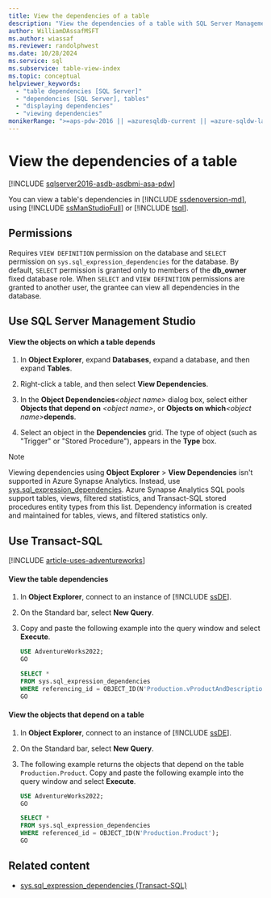 ```yaml
---
title: View the dependencies of a table
description: "View the dependencies of a table with SQL Server Management Studio or Transact-SQL."
author: WilliamDAssafMSFT
ms.author: wiassaf
ms.reviewer: randolphwest
ms.date: 10/28/2024
ms.service: sql
ms.subservice: table-view-index
ms.topic: conceptual
helpviewer_keywords:
  - "table dependencies [SQL Server]"
  - "dependencies [SQL Server], tables"
  - "displaying dependencies"
  - "viewing dependencies"
monikerRange: ">=aps-pdw-2016 || =azuresqldb-current || =azure-sqldw-latest || >=sql-server-2016 || >=sql-server-linux-2017 || =azuresqldb-mi-current"
---
```

# View the dependencies of a table

[!INCLUDE [sqlserver2016-asdb-asdbmi-asa-pdw](../../includes/applies-to-version/sqlserver2016-asdb-asdbmi-asa-pdw.md)]

You can view a table's dependencies in [!INCLUDE [ssdenoversion-md](../../includes/ssdenoversion-md.md)], using [!INCLUDE [ssManStudioFull](../../includes/ssmanstudiofull-md.md)] or [!INCLUDE [tsql](../../includes/tsql-md.md)].

## Permissions

Requires `VIEW DEFINITION` permission on the database and `SELECT` permission on `sys.sql_expression_dependencies` for the database. By default, `SELECT` permission is granted only to members of the **db_owner** fixed database role. When `SELECT` and `VIEW DEFINITION` permissions are granted to another user, the grantee can view all dependencies in the database.

<a id="SSMSProcedure"></a>

## Use SQL Server Management Studio

#### View the objects on which a table depends

1. In **Object Explorer**, expand **Databases**, expand a database, and then expand **Tables**.

1. Right-click a table, and then select **View Dependencies**.

1. In the **Object Dependencies**_\<object name\>_ dialog box, select either **Objects that depend on** _\<object name\>_, or **Objects on which**_\<object name\>_**depends**.

1. Select an object in the **Dependencies** grid. The type of object (such as "Trigger" or "Stored Procedure"), appears in the **Type** box.

> [!NOTE]  
> Viewing dependencies using **Object Explorer** > **View Dependencies** isn't supported in Azure Synapse Analytics. Instead, use [sys.sql_expression_dependencies](../system-catalog-views/sys-sql-expression-dependencies-transact-sql.md). Azure Synapse Analytics SQL pools support tables, views, filtered statistics, and Transact-SQL stored procedures entity types from this list. Dependency information is created and maintained for tables, views, and filtered statistics only.

<a id="TsqlProcedure"></a>

## Use Transact-SQL

[!INCLUDE [article-uses-adventureworks](../../includes/article-uses-adventureworks.md)]

#### View the table dependencies

1. In **Object Explorer**, connect to an instance of [!INCLUDE [ssDE](../../includes/ssde-md.md)].

1. On the Standard bar, select **New Query**.

1. Copy and paste the following example into the query window and select **Execute**.

   ```sql
   USE AdventureWorks2022;
   GO

   SELECT *
   FROM sys.sql_expression_dependencies
   WHERE referencing_id = OBJECT_ID(N'Production.vProductAndDescription');
   GO
   ```

#### View the objects that depend on a table

1. In **Object Explorer**, connect to an instance of [!INCLUDE [ssDE](../../includes/ssde-md.md)].

1. On the Standard bar, select **New Query**.

1. The following example returns the objects that depend on the table `Production.Product`. Copy and paste the following example into the query window and select **Execute**.

   ```sql
   USE AdventureWorks2022;
   GO

   SELECT *
   FROM sys.sql_expression_dependencies
   WHERE referenced_id = OBJECT_ID(N'Production.Product');
   GO
   ```

## Related content

- [sys.sql_expression_dependencies (Transact-SQL)](../system-catalog-views/sys-sql-expression-dependencies-transact-sql.md)
